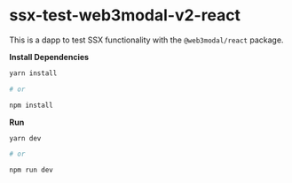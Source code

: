 # ssx-test-web3modal-v2-react

This is a dapp to test SSX functionality with the `@web3modal/react` package.

**Install Dependencies**

```bash
yarn install 

# or 

npm install
```

**Run**

``` bash
yarn dev

# or

npm run dev
```